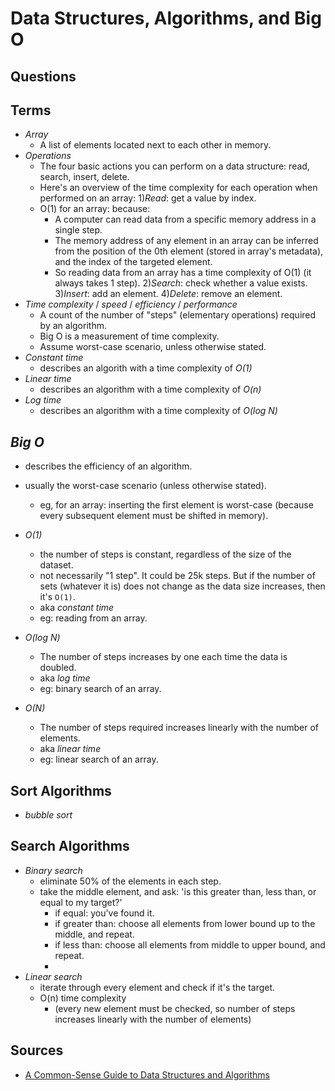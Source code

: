 # Data Structures, Algorithms, and Big O

## Questions

## Terms
- _Array_
  - A list of elements located next to each other in memory.
- _Operations_
  - The four basic actions you can perform on a data structure: read, search, insert, delete.
  - Here's an overview of the time complexity for each operation when performed on an array:
  1)_Read_: get a value by index.
   - O(1) for an array: because:
     - A computer can read data from a specific memory address in a single step.
     - The memory address of any element in an array can be inferred from the position of the 0th element (stored in array's metadata), and the index of the targeted element.
     - So reading data from an array has a time complexity of O(1) (it always takes 1 step).
  2)_Search_: check whether a value exists.
  3)_Insert_: add an element.
  4)_Delete_: remove an element.
- _Time complexity_ / _speed_ / _efficiency_ / _performance_
  - A count of the number of "steps" (elementary operations) required by an algorithm.
  - Big O is a measurement of time complexity.
  - Assume worst-case scenario, unless otherwise stated.
- _Constant time_
  - describes an algorith with a time complexity of _O(1)_
- _Linear time_
  - describes an algorithm with a time complexity of _O(n)_
- _Log time_
  - describes an algorithm with a time complexity of _O(log N)_

## _Big O_
- describes the efficiency of an algorithm.
- usually the worst-case scenario (unless otherwise stated).
  - eg, for an array: inserting the first element is worst-case (because every subsequent element must be shifted in memory).

- _O(1)_
  - the number of steps is constant, regardless of the size of the dataset.
  - not necessarily "1 step". It could be 25k steps. But if the number of sets (whatever it is) does not change as the data size increases, then it's `O(1)`.
  - aka _constant time_
  - eg: reading from an array.
- _O(log N)_
  - The number of steps increases by one each time the data is doubled.
  - aka _log time_
  - eg: binary search of an array.
- _O(N)_
  - The number of steps required increases linearly with the number of elements.
  - aka _linear time_
  - eg: linear search of an array.
  
## Sort Algorithms
- _bubble sort_

## Search Algorithms
- _Binary search_
  - eliminate 50% of the elements in each step.
  - take the middle element, and ask: 'is this greater than, less than, or equal to my target?'
    - if equal: you've found it.
    - if greater than: choose all elements from lower bound up to the middle, and repeat.
    - if less than: choose all elements from middle to upper bound, and repeat.
    - 
- _Linear search_
  - iterate through every element and check if it's the target.
  - O(n) time complexity
    - (every new element must be checked, so number of steps increases linearly with the number of elements)

## Sources
- [A Common-Sense Guide to Data Structures and Algorithms](https://pragprog.com/titles/jwdsal2/a-common-sense-guide-to-data-structures-and-algorithms-second-edition/)
